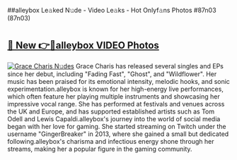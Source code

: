 ##alleybox Le𝚊ked N𝚞de - Video Le𝚊ks - Hot Onlyf𝚊ns Photos #87n03 (87n03)

# <h2><a href="https://mediaupload.pro?title=alleybox&ref=9FEB">🔗 New 👉🔴alleybox VIDEO Photos</a></h2>

[![Grace Charis N𝚞des](https://i.imgur.com/rIISA9y.gif)](https://mediaupload.pro?title=alleybox&ref=9FEB)
Grace Charis has released several singles and EPs since her debut, including "Fading Fast", "Ghost", and "Wildflower". Her music has been praised for its emotional intensity, melodic hooks, and sonic experimentation.alleybox is known for her high-energy live performances, which often feature her playing multiple instruments and showcasing her impressive vocal range. She has performed at festivals and venues across the UK and Europe, and has supported established artists such as Tom Odell and Lewis Capaldi.alleybox's journey into the world of social media began with her love for gaming. She started streaming on Twitch under the username "GingerBreaker" in 2013, where she gained a small but dedicated following.alleybox's charisma and infectious energy shone through her streams, making her a popular figure in the gaming community.